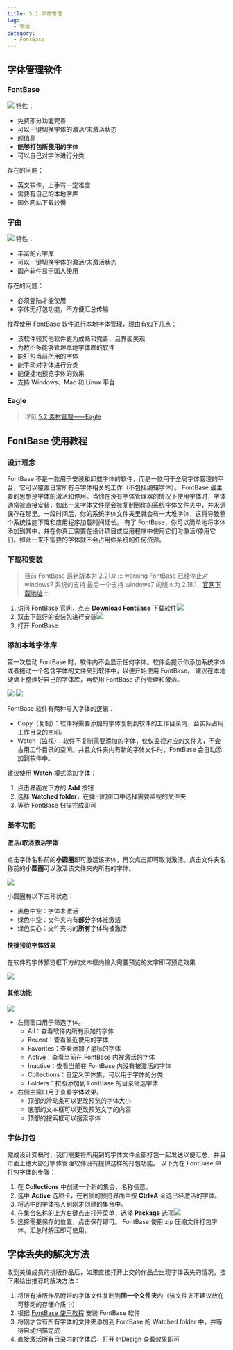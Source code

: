 ```yaml
---
title: 5.1 字体管理
tag:
  - 字体
category:
  - FontBase
---
```


## 字体管理软件

### FontBase
![](../assets/image/Pastedimage20230422020529.jpg)
特性：
- 免费部分功能完善
- 可以一键切换字体的激活/未激活状态
- 颜值高
- **能够打包所使用的字体**
- 可以自己对字体进行分类

存在的问题：
- 英文软件，上手有一定难度
- 需要有自己的本地字库
- 国外网站下载较慢

### 字由
![](../assets/image/Pastedimage20230422020549.jpg)
特性：
- 丰富的云字库
- 可以一键切换字体的激活/未激活状态
- 国产软件易于国人使用

存在的问题：
- 必须登陆才能使用
- 字体无打包功能，不方便汇总传输

推荐使用 FontBase 软件进行本地字体管理，理由有如下几点：
- 该软件较其他软件更为成熟和完善，且界面美观
- 为数不多能够管理本地字体库的软件
- 能打包当前所用的字体
- 能手动对字体进行分类
- 能便捷地预览字体的效果
- 支持 Windows、Mac 和 Linux 平台

### Eagle
> 详见 [5.2 素材管理——Eagle](5.2.md#Eagle)

## FontBase 使用教程
### 设计理念
FontBase 不是一款用于安装和卸载字体的软件，而是一款用于全局字体管理的平台，它可以覆盖日常所有与字体相关的工作（不包括编辑字体）。
FontBase 最主要的思想是字体的激活和停用。当你在没有字体管理器的情况下使用字体时，字体通常被直接安装，如此一来字体文件便会被复制到你的系统字体文件夹中，并永远保存在那里。一段时间后，你的系统字体文件夹里就会有一大堆字体，这将导致整个系统性能下降和应用程序加载时间延长。
有了 FontBase，你可以简单地将字体添加到其中，并在你真正需要在设计项目或应用程序中使用它们时激活/停用它们。如此一来不需要的字体就不会占用你系统的任何资源。

### 下载和安装
> 目前 FontBase 最新版本为 2.21.0
::: warning FontBase 已经停止对 windows7 系统的支持
最后一个支持 windows7 的版本为 2.18.1，[官网下载地址](https://releases.fontba.se/win/FontBase-2.18.1.exe)
:::
1. 访问 [FontBase 官网](https://fontba.se/)，点击 **Download FontBase** 下载软件![](../assets/image/Pastedimage20230422021442.jpg)
2. 双击下载好的安装包进行安装![](../assets/image/Pastedimage20230422131627.jpg)
3. 打开 FontBase

### 添加本地字体库
第一次启动 FontBase 时，软件内不会显示任何字体。软件会提示你添加系统字体或者拖动一个包含字体的文件夹到软件中，以便开始使用 FontBase。
建议在本地硬盘上整理好自己的字体库，再使用 FontBase 进行管理和激活。

![](../assets/image/Pastedimage20230429223054.jpg)
![](../assets/image/Pastedimage20230429223107.jpg)

FontBase 软件有两种导入字体的逻辑：
- Copy（复制）：软件将需要添加的字体复制到软件的工作目录内，会实际占用工作目录的空间。
- Watch（监视）：软件不复制需要添加的字体，仅仅监视对应的文件夹，不会占用工作目录的空间。并且文件夹内有新的字体文件时，FontBase 会自动添加到软件中。

建议使用 **Watch** 模式添加字体：
1. 点击界面左下方的 **Add** 按钮
2. 选择 **Watched folder**，在弹出的窗口中选择需要监视的文件夹
3. 等待 FontBase 扫描完成即可

### 基本功能
#### 激活/取消激活字体
点击字体名称前的**小圆圈**即可激活该字体，再次点击即可取消激活。点击文件夹名称前的**小圆圈**可以激活该文件夹内所有的字体。

![](../assets/image/5.1-1700360031353.jpeg)

小圆圈有以下三种状态：
- 黑色中空：字体未激活
- 绿色中空：文件夹内有**部分**字体被激活
- 绿色实心：文件夹内的**所有**字体均被激活

#### 快捷预览字体效果
在软件的字体预览框下方的文本框内输入需要预览的文字即可预览效果

![](../assets/image/5.1-1705153611501.jpeg)

#### 其他功能
![](../assets/image/Pastedimage20230422132112.jpg)

- 左侧窗口用于筛选字体。
    - All：查看软件内所有添加的字体
    - Recent：查看最近使用的字体
    - Favorites：查看添加了星标的字体
    - Active：查看当前在 FontBase 内被激活的字体
    - Inactive：查看当前在 FontBase 内没有被激活的字体
    - Collections：自定义字体集，可以用于字体的分类
    - Folders：按照添加到 FontBase 的目录筛选字体
- 右侧主窗口用于查看字体效果。
    - 顶部的滑动条可以更改预览的字体大小
    - 底部的文本框可以更改预览文字的内容
    - 顶部的搜索框可以搜索字体

### 字体打包
完成设计交稿时，我们需要将所用到的字体文件全部打包一起发送以便汇总，并且市面上绝大部分字体管理软件没有提供这样的打包功能。
以下为在 FontBase 中打包字体的步骤：
1. 在 **Collections** 中创建一个新的集合，名称任意。
2. 选中 **Active** 选项卡，在右侧的预览界面中按 **Ctrl+A** 全选已经激活的字体。
3. 将选中的字体拖入到刚才创建的集合中。
4. 在集合名称的上方右键点击打开菜单，选择 **Package** 选项![](../assets/image/Pastedimage20230429225118.jpg)
5. 选择需要保存的位置，点击保存即可。
FontBase 使用 zip 压缩文件打包字体，汇总时解压即可使用。


## 字体丢失的解决方法

收到美编成员的排版作品后，如果直接打开上交的作品会出现字体丢失的情况。接下来给出推荐的解决方法：

1. 将所有排版作品附带的字体文件复制到**同一个文件夹**内（该文件夹不建议放在可移动的存储介质中）
2. 根据 [FontBase 使用教程](#fontbase-使用教程) 安装 FontBase 软件
3. 将刚才含有所有字体的文件夹添加到 FontBase 的 Watched folder 中，并等待自动扫描完成
4. 直接激活所有目录内的字体后，打开 InDesign 查看效果即可